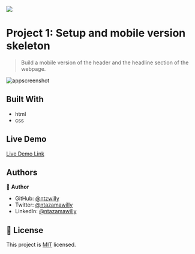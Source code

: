 ![](https://img.shields.io/badge/Microverse-blueviolet)

# Project 1: Setup and mobile version skeleton

> Build a mobile version of the header and the headline section of the webpage.

![appscreenshot](https://user-images.githubusercontent.com/9049260/120624398-f28a8180-c460-11eb-95fa-facc6258d39a.png)

## Built With

- html
- css

## Live Demo

[Live Demo Link](https://ntzwilly.github.io/portfolio/)

## Authors

👤 **Author**

- GitHub: [@ntzwilly](https://github.com/ntzwilly)
- Twitter: [@ntazamawilly](https://twitter.com/ntazamawilly)
- LinkedIn: [@ntazamawilly](https://linkedin.com/in/ntazama-willy-b676b7aa)

## 📝 License

This project is [MIT](./MIT.md) licensed.